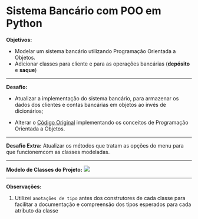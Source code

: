 # Sistema Bancário com POO em Python

**Objetivos:**
* Modelar um sistema bancário utilizando Programação Orientada a Objetos.
* Adicionar classes para cliente e para as operações bancárias (**depósito** e **saque**)

<hr>

**Desafio:**
* Atualizar a implementação do sistema bancário, para armazenar os dados dos clientes e contas bancárias em objetos ao invés de dicionários;

* Alterar o [Código Original](https://github.com/digitalinnovationone/trilha-python-dio/blob/main/01%20-%20Estrutura%20de%20dados/desafio.py) implementando os conceitos de Programação Orientada a Objetos.

<hr>

**Desafio Extra:**
Atualizar os métodos que tratam as opções do menu para que funcionemcom as classes modeladas.

<hr>

**Modelo de Classes do Projeto:**
<img src="https://github.com/gabrielms-castro/dio-python-ai-backend-developer/blob/main/desafios-de-projeto/sistema-bancario-v3/uml_desafio.png">

<hr>

**Observações:**
1. Utilizei ``anotações de tipo`` antes dos construtores de cada classe para facilitar a documentação e compreensão dos tipos esperados para cada atributo da classe

